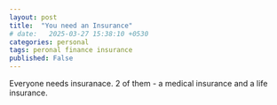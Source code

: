 ```yaml
---
layout: post
title:  "You need an Insurance"
# date:   2025-03-27 15:38:10 +0530
categories: personal
tags: peronal finance insurance
published: False
---
```


Everyone needs insuranace. 2 of them - a medical insurance and a life insurance.